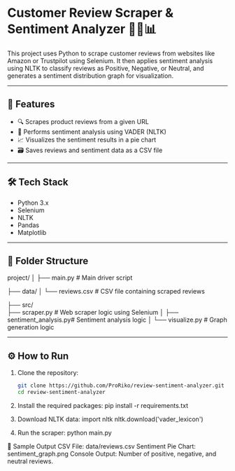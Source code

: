 # Customer Review Scraper & Sentiment Analyzer 🕵️‍♂️📊

This project uses Python to scrape customer reviews from websites like Amazon or Trustpilot using Selenium. It then applies sentiment analysis using NLTK to classify reviews as Positive, Negative, or Neutral, and generates a sentiment distribution graph for visualization.

---

## 🚀 Features

- 🔍 Scrapes product reviews from a given URL
- 🤖 Performs sentiment analysis using VADER (NLTK)
- 📈 Visualizes the sentiment results in a pie chart
- 🗃️ Saves reviews and sentiment data as a CSV file

---

## 🛠️ Tech Stack

- Python 3.x
- Selenium
- NLTK
- Pandas
- Matplotlib

---

## 📁 Folder Structure

project/ │ 
├── main.py # Main driver script 

├── data/ 
  │ └── reviews.csv # CSV file containing scraped reviews 

├── src/  
  ├── scraper.py # Web scraper logic using Selenium │ 
  ├── sentiment_analysis.py# Sentiment analysis logic 
  │ └── visualize.py # Graph generation logic


---

## ⚙️ How to Run

1. Clone the repository:
   ```bash
   git clone https://github.com/ProRiko/review-sentiment-analyzer.git
   cd review-sentiment-analyzer
2. Install the required packages:
  pip install -r requirements.txt

3. Download NLTK data:
import nltk
nltk.download('vader_lexicon')

4. Run the scraper:
python main.py

🧪 Sample Output
CSV File: data/reviews.csv
Sentiment Pie Chart: sentiment_graph.png
Console Output: Number of positive, negative, and neutral reviews.
